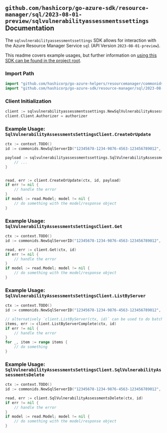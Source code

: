 
## `github.com/hashicorp/go-azure-sdk/resource-manager/sql/2023-08-01-preview/sqlvulnerabilityassessmentssettings` Documentation

The `sqlvulnerabilityassessmentssettings` SDK allows for interaction with the Azure Resource Manager Service `sql` (API Version `2023-08-01-preview`).

This readme covers example usages, but further information on [using this SDK can be found in the project root](https://github.com/hashicorp/go-azure-sdk/tree/main/docs).

### Import Path

```go
import "github.com/hashicorp/go-azure-helpers/resourcemanager/commonids"
import "github.com/hashicorp/go-azure-sdk/resource-manager/sql/2023-08-01-preview/sqlvulnerabilityassessmentssettings"
```


### Client Initialization

```go
client := sqlvulnerabilityassessmentssettings.NewSqlVulnerabilityAssessmentsSettingsClientWithBaseURI("https://management.azure.com")
client.Client.Authorizer = authorizer
```


### Example Usage: `SqlVulnerabilityAssessmentsSettingsClient.CreateOrUpdate`

```go
ctx := context.TODO()
id := commonids.NewSqlServerID("12345678-1234-9876-4563-123456789012", "example-resource-group", "serverValue")

payload := sqlvulnerabilityassessmentssettings.SqlVulnerabilityAssessment{
	// ...
}


read, err := client.CreateOrUpdate(ctx, id, payload)
if err != nil {
	// handle the error
}
if model := read.Model; model != nil {
	// do something with the model/response object
}
```


### Example Usage: `SqlVulnerabilityAssessmentsSettingsClient.Get`

```go
ctx := context.TODO()
id := commonids.NewSqlServerID("12345678-1234-9876-4563-123456789012", "example-resource-group", "serverValue")

read, err := client.Get(ctx, id)
if err != nil {
	// handle the error
}
if model := read.Model; model != nil {
	// do something with the model/response object
}
```


### Example Usage: `SqlVulnerabilityAssessmentsSettingsClient.ListByServer`

```go
ctx := context.TODO()
id := commonids.NewSqlServerID("12345678-1234-9876-4563-123456789012", "example-resource-group", "serverValue")

// alternatively `client.ListByServer(ctx, id)` can be used to do batched pagination
items, err := client.ListByServerComplete(ctx, id)
if err != nil {
	// handle the error
}
for _, item := range items {
	// do something
}
```


### Example Usage: `SqlVulnerabilityAssessmentsSettingsClient.SqlVulnerabilityAssessmentsDelete`

```go
ctx := context.TODO()
id := commonids.NewSqlServerID("12345678-1234-9876-4563-123456789012", "example-resource-group", "serverValue")

read, err := client.SqlVulnerabilityAssessmentsDelete(ctx, id)
if err != nil {
	// handle the error
}
if model := read.Model; model != nil {
	// do something with the model/response object
}
```
